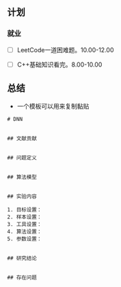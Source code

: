 ## 计划


### 就业

- [ ] LeetCode一道困难题。10.00-12.00
- [ ] C++基础知识看完。8.00-10.00



## 总结

* 一个模板可以用来复制黏贴
```
# DNN


## 文献贡献


## 问题定义


## 算法模型


## 实验内容

1. 目标设置：
2. 样本设置：
3. 工具设置：
4. 算法设置：
5. 参数设置：


## 研究结论


## 存在问题
```
